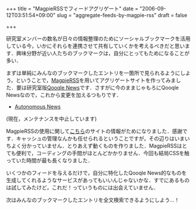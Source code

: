 +++
title = "MagpieRSSでフィードアグリゲート"
date = "2006-09-12T03:51:54+09:00"
slug = "aggregate-feeds-by-magpie-rss"
draft = false

+++

<p>研究室メンバーの数名が日々の情報整理のためにソーシャルブックマークを活用している今，いかにそれらを連携させて共有していくかを考えるべきだと思います．興味分野が近い人たちのブックマークは，自分にとってもためになることが多い．</p>
<p>まずは単純にみんなのブックマークしたエントリを一箇所で見られるようにしよう，ということで，<a href="http://magpierss.sourceforge.net/">MagpieRSS</a>を用いてアグリゲートサイトを作ってみました．要は研究室版<a href="http://news.qooqle.jp/">Qooqle News</a>です．さすがに今のままじゃもろにQooqle Newsなので，これから変更を加えるつもりです．</p>
<ul>
<li><a href="http://june29.jp/autonomousnews/">Autonomous News</a></li>
</ul>
<p>(現在，メンテナンスを中止しています)</p>
<p>MagpieRSSの使用に関して<a href="http://www.hyuki.com/yukiwiki/wiki.cgi?MagpieRSS">こちら</a>のサイトの情報がためになりました．感謝です．キャッシュの管理なんかも任せられるということですが，その辺りはいまいちよく分かっていません．とりあえず動くものを作りました．MagpieRSSはとても便利で，コーディングの手間がほとんどかかりません．今回も結局CSSを触っていた時間が最も長くなりました．</p>
<p>いくつかのフィードを与えるだけで，自分に特化したQooqle News的なものを生成してくれるようなサービスがあってもいいんじゃないかな．すでにあるものは試してみたけど，これだ！っていうものには出会えていません．</p>
<p>次はみんなのブックマークしたエントリを全文検索できるようにしよう…！</p>
